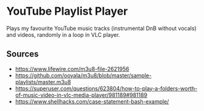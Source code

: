 # YouTube Playlist Player

Plays my favourite YouTube music tracks (instrumental DnB without vocals) and videos, randomly in a loop in VLC player.

## Sources

- https://www.lifewire.com/m3u8-file-2621956
- https://github.com/ooyala/m3u8/blob/master/sample-playlists/master.m3u8
- https://superuser.com/questions/623804/how-to-play-a-folders-worth-of-music-video-in-vlc-media-player/981189#981189
- https://www.shellhacks.com/case-statement-bash-example/
